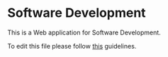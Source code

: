 # Software Development
This is a Web application for Software Development.

To edit this file please follow [this](https://help.github.com/categories/writing-on-github/) guidelines.
